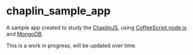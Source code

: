 chaplin_sample_app
==================

A sample app created to study the [ChaplinJS](http://chaplinjs.org), using [CoffeeScript](http://coffeescript.org),[node.js](http://nodejs.org) and [MongoDB](http://mongodb.org).

This is a work in progress, will be updated over time.